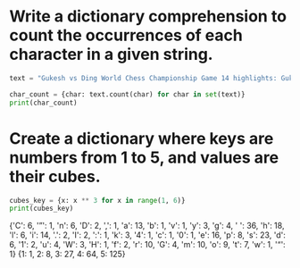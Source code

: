 # Write a dictionary comprehension to count the occurrences of each character in a given string.
```python
text = "Gukesh vs Ding World Chess Championship Game 14 highlights: Gukesh becomes World Chess Champion “I was dreaming this moment for last 10 years. Happy I realised this dream,” says D. Gukesh after his World Chess Championship triumph"

char_count = {char: text.count(char) for char in set(text)}
print(char_count)
```


#  Create a dictionary where keys are numbers from 1 to 5, and values are their cubes.
```python
cubes_key = {x: x ** 3 for x in range(1, 6)}
print(cubes_key)
```

{'C': 6, '”': 1, 'n': 6, 'D': 2, ',': 1, 'a': 13, 'b': 1, 'v': 1, 'y': 3, 'g': 4, ' ': 36, 'h': 18, 'l': 6, 'i': 14, '.': 2, 'I': 2, ':': 1, 'k': 3, '4': 1, 'c': 1, '0': 1, 'e': 16, 'p': 8, 's': 23, 'd': 6, '1': 2, 'u': 4, 'W': 3, 'H': 1, 'f': 2, 'r': 10, 'G': 4, 'm': 10, 'o': 9, 't': 7, 'w': 1, '“': 1}
{1: 1, 2: 8, 3: 27, 4: 64, 5: 125}

